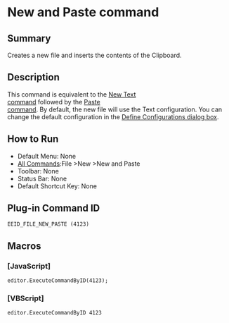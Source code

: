 # New and Paste command

## Summary

Creates a new file and inserts the contents of the Clipboard.

## Description

This command is equivalent to the [New Text \
command](file_new) followed by the [Paste \
command](../edit/edit_paste). By default, the new file will use the Text configuration. You can change the default configuration in the
[Define Configurations dialog box](../../dlg/configurations/index).

## How to Run

- Default Menu: None
- [All Commands](../tools/all_commands):File \>New \>New and Paste
- Toolbar: None
- Status Bar: None
- Default Shortcut Key: None

## Plug-in Command ID

```
EEID_FILE_NEW_PASTE (4123)```

## Macros

### \[JavaScript\]

```
editor.ExecuteCommandByID(4123);
```

### \[VBScript\]

```
editor.ExecuteCommandByID 4123
```
